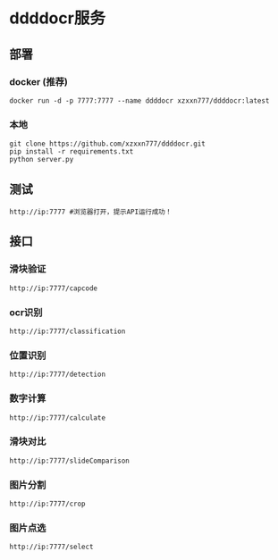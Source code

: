 # ddddocr服务

## 部署
### docker (推荐)
```shell
docker run -d -p 7777:7777 --name ddddocr xzxxn777/ddddocr:latest
```
### 本地
```shell
git clone https://github.com/xzxxn777/ddddocr.git
pip install -r requirements.txt
python server.py
```

## 测试
```shell
http://ip:7777 #浏览器打开，提示API运行成功！
```

## 接口
### 滑块验证
```shell
http://ip:7777/capcode
```
### ocr识别
```classification
http://ip:7777/classification
```
### 位置识别
```shell
http://ip:7777/detection
```
### 数字计算
```shell
http://ip:7777/calculate
```
### 滑块对比
```shell
http://ip:7777/slideComparison
```
### 图片分割
```shell
http://ip:7777/crop
```
### 图片点选
```shell
http://ip:7777/select
```